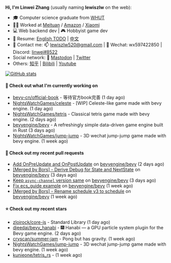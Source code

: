 **Hi, I'm Linwei Zhang** (usually naming **lewiszlw** on the web):
- 🎓 Computer science graduate from [WHUT](https://en.wikipedia.org/wiki/Wuhan_University_of_Technology)
- 👨‍💻 Worked at [Meituan](https://about.meituan.com/home) / [Amazon](https://www.amazon.com/) / [Xiaomi](https://www.mi.com/)
- 💻 Web backend dev | 🎮 Hobbyist game dev
- 📄 Resume: [English TODO](https://github.com/lewiszlw/lewiszlw/blob/main/Resume_EN.md) | [中文](https://github.com/lewiszlw/lewiszlw/blob/main/Resume_CN.md)
- 📱 Contact me: 📫 [lewiszlw520@gmail.com](mailto:lewiszlw520@gmail.com) | 💬 Wechat: wx597422850 | Discord: [linwei#8522](http://discordapp.com/users/891664307035713576)
- Social network: 🦣 [Mastodon](https://mastodon.world/@lewiszlw) | [Twitter](https://twitter.com/lewiszlw)
- Others: [知乎](https://www.zhihu.com/people/tian-qian-zhu-wu-ya) | [Bilibili](https://space.bilibili.com/43876861) | [Youtube](https://www.youtube.com/channel/UCnvri1tqAjxsp9nGQ63zUNw)

[![GitHub stats](https://github-readme-stats.vercel.app/api?username=lewiszlw&count_private=true&show_icons=true&theme=solarized-dark&include_all_commits=true)](https://github.com/anuraghazra/github-readme-stats)

#### 👷 Check out what I'm currently working on

- [bevy-cn/official-book](https://github.com/bevy-cn/official-book) - 等待官方book完善 (1 day ago)
- [NightsWatchGames/celeste](https://github.com/NightsWatchGames/celeste) - [WIP] Celeste-like game made with bevy engine. (1 day ago)
- [NightsWatchGames/tetris](https://github.com/NightsWatchGames/tetris) - Classical tetris game made with bevy engine. (2 days ago)
- [bevyengine/bevy](https://github.com/bevyengine/bevy) - A refreshingly simple data-driven game engine built in Rust (3 days ago)
- [NightsWatchGames/jump-jump](https://github.com/NightsWatchGames/jump-jump) - 3D wechat jump-jump game made with bevy engine. (1 week ago)

#### 🔨 Check out my recent pull requests

- [Add OnPreUpdate and OnPostUpdate](https://github.com/bevyengine/bevy/pull/7673) on [bevyengine/bevy](https://github.com/bevyengine/bevy) (2 days ago)
- [[Merged by Bors] - Derive Debug for State and NextState](https://github.com/bevyengine/bevy/pull/7651) on [bevyengine/bevy](https://github.com/bevyengine/bevy) (3 days ago)
- [Keep `async-channel` version same](https://github.com/bevyengine/bevy/pull/7648) on [bevyengine/bevy](https://github.com/bevyengine/bevy) (3 days ago)
- [Fix ecs_guide example](https://github.com/bevyengine/bevy/pull/7566) on [bevyengine/bevy](https://github.com/bevyengine/bevy) (1 week ago)
- [[Merged by Bors] - Rename schedule v3 to schedule](https://github.com/bevyengine/bevy/pull/7519) on [bevyengine/bevy](https://github.com/bevyengine/bevy) (1 week ago)

#### ⭐ Check out my recent stars

- [zloirock/core-js](https://github.com/zloirock/core-js) - Standard Library (1 day ago)
- [djeedai/bevy_hanabi](https://github.com/djeedai/bevy_hanabi) - 🎆 Hanabi — a GPU particle system plugin for the Bevy game engine. (2 days ago)
- [cryscan/summer-jam](https://github.com/cryscan/summer-jam) - Pong but has gravity. (1 week ago)
- [NightsWatchGames/jump-jump](https://github.com/NightsWatchGames/jump-jump) - 3D wechat jump-jump game made with bevy engine. (1 week ago)
- [kunieone/tetris_rs](https://github.com/kunieone/tetris_rs) -  (1 week ago)
